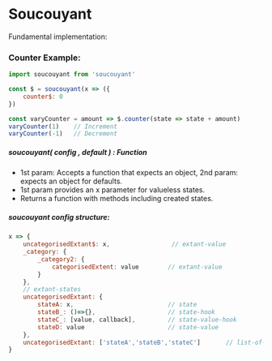 # Soucouyant

Fundamental implementation:

### Counter Example:
```javascript
import soucouyant from 'soucouyant'

const $ = soucouyant(x => ({
    counter$: 0
})

const varyCounter = amount => $.counter(state => state + amount)
varyCounter(1)    // Increment
varyCounter(-1)   // Decrement
```
##### soucouyant( config , default ) : Function
- 1st param: Accepts a function that expects an object, 2nd param: expects an object for defaults.
- 1st param provides an x parameter for valueless states.
- Returns a function with methods including created states.

##### soucouyant config structure:
```javascript
x => {
    uncategorisedExtant$: x,                 // extant-value
    _category: {
        _category2: {
            categorisedExtent: value        // extant-value
        }
    },
    // extant-states
    uncategorisedExtant: {
        stateA: x,                          // state
        stateB_: ()=>{},                    // state-hook
        stateC_: [value, callback],         // state-value-hook
        stateD: value                       // state-value
    }, 
    uncategorisedExtant: ['stateA','stateB','stateC']       // list-of-states
}
```

